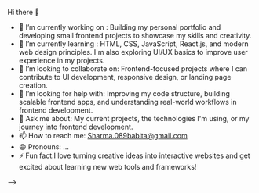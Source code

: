 Hi there 👋

- 🔭 I’m currently working on : Building my personal portfolio and developing small frontend projects to showcase my skills and creativity.
- 🌱 I’m currently learning : HTML, CSS, JavaScript, React.js, and modern web design principles. I'm also exploring UI/UX basics to improve user experience in my projects.
- 👯 I’m looking to collaborate on: Frontend-focused projects where I can contribute to UI development, responsive design, or landing page creation.
- 🤔 I’m looking for help with: Improving my code structure, building scalable frontend apps, and understanding real-world workflows in frontend development.
- 💬 Ask me about: My current projects, the technologies I'm using, or my journey into frontend development.
- 📫 How to reach me: Sharma.089babita@gmail.com
- 😄 Pronouns: ...
- ⚡ Fun fact:I love turning creative ideas into interactive websites and get excited about learning new web tools and frameworks!


-->
